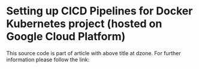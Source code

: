 # Setting up CICD Pipelines for Docker Kubernetes project (hosted on Google Cloud Platform)

This source code is part of article with above title at dzone. For further information please follow the link:


